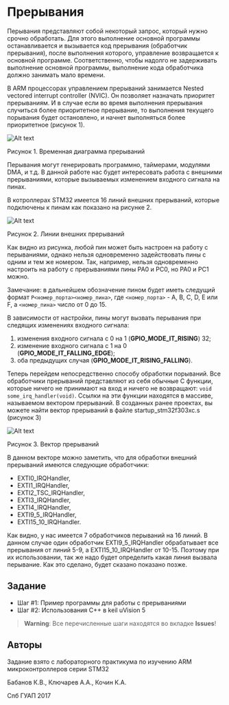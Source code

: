 # Прерывания

Перывания представляют собой некоторый запрос, который нужно срочно обработать. Для этого выполнение основной программы останавливается и вызывается код прерывания (обработчик прерывания), после выполнения которого, управление возвращается к основной программе. Соответственно, чтобы надолго не задерживать выполнение основной программы, выполнение кода обработчика должно занимать мало времени.

В ARM процессорах управлением прерываний занимается Nested vectored interrupt controller (NVIC). Он позволяет назначать приоритет прерываниям. И в случае если во время выполнения прерывания случиться более приоритетное прерывание, то выполнения текущего порывания будет остановлено, и начнет выполняться более приоритетное (рисунок 1).

![Alt text](https://pp.userapi.com/c841228/v841228422/62fb3/mkf_RpIzP7s.jpg)

Рисунок 1. Временная диаграмма прерываний

Перывания могут генерировать программно, таймерами, модулями DMA, и т.д. В данной работе нас будет интересовать работа с внешними
прерываниями, которые вызываемых изменением входного сигнала на пинах.
 
В котроллерах STM32 имеется 16 линий внешних прерываний, которые подключены к пинам как показано на рисунке 2.

![Alt text](https://pp.userapi.com/c841228/v841228422/62fbd/n4l7eLvnTYs.jpg)

Рисунок 2. Линии внешних прерываний

Как видно из рисунка, любой пин может быть настроен на работу с
перываниями, однако нельзя одновременно задействовать пины с одним и тем же номером. Так, например, нельзя одновременно настроить на работу с прерываниями пины PA0 и PC0, но PA0 и PC1 можно.

Замечание: в дальнейшем обозначение пином будет иметь следущий формат `P<номер_порта><номер_пина>`, где `<номер_порта>` - A, B, C, D, E или F, а `<номер_пина>` число от 0 до 15.

В зависимости от настройки, пины могут вызвать перывания при следящих изменениях входного сигнала:
1) изменения входного сигнала с 0 на 1 (**GPIO_MODE_IT_RISING**) 32;
2) изменение входного сигнала с 1 на 0 (**GPIO_MODE_IT_FALLING_EDGE**);
3) оба предыдущих случая (**GPIO_MODE_IT_RISING_FALLING**).

Теперь перейдем непосредственно способу обработки порываний. Все
обработчики прерываний представляют из себя обычные C функции, которые ничего не принимают на вход и ничего не возвращают: `void some_irq_handler(void)`. Ссылки на эти функции находятся в массиве, называемом вектором прерываний. В созданных ранее проектах, вы можете найти вектор прерываний в файле startup_stm32f303xc.s (рисунок 3)

![Alt text](https://pp.userapi.com/c841228/v841228422/62fc7/BB1Pu7Mi-tU.jpg)

Рисунок 3. Вектор прерываний

В данном векторе можно заметить, что для обработки внешний прерываний
имеются следующие обработчики: 
* EXTI0_IRQHandler,
* EXTI1_IRQHandler,
* EXTI2_TSC_IRQHandler,
* EXTI3_IRQHandler,
* EXTI4_IRQHandler,
* EXTI9_5_IRQHandler,
* EXTI15_10_IRQHandler.

Как видно, у нас имеется 7 обработчиков перываний на 16 линий. В данном
случае один обработчик EXTI9_5_IRQHandler обрабатывает все прерывания от линий 5-9, а EXTI15_10_IRQHandler от 10-15. Поэтому при их использовании, так же надо будет определить какая линия вызвала перывание. Как это сделано, будет сказано показано позже.

## Задание

* Шаг #1: Пример программы для работы с прерываниями
* Шаг #2: Использования С++ в keil uVision 5

> **Warning**: Все перечисленные шаги находятся во вкладке **Issues**!

## Авторы
Задание взято с лабораторного практикума по изучению ARM микроконтроллеров серии STM32

Бабанов К.В., Ключарев А.А., Кочин К.А.

Спб ГУАП 2017
